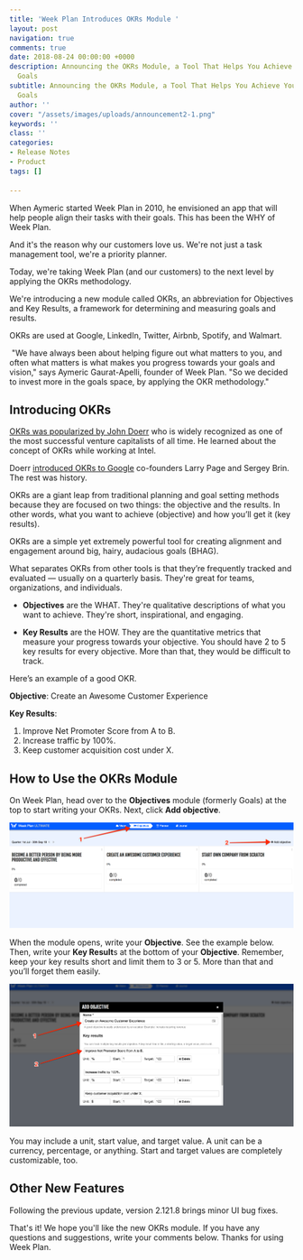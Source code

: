 ```yaml
---
title: 'Week Plan Introduces OKRs Module '
layout: post
navigation: true
comments: true
date: 2018-08-24 00:00:00 +0000
description: Announcing the OKRs Module, a Tool That Helps You Achieve Your Most Important
  Goals
subtitle: Announcing the OKRs Module, a Tool That Helps You Achieve Your Most Important
  Goals
author: ''
cover: "/assets/images/uploads/announcement2-1.png"
keywords: ''
class: ''
categories:
- Release Notes
- Product
tags: []

---
```

When Aymeric started Week Plan in 2010, he envisioned an app that will help people align their tasks with their goals. This has been the WHY of Week Plan. 

And it's the reason why our customers love us. We're not just a task management tool, we're a priority planner. 

Today, we're taking Week Plan (and our customers) to the next level by applying the OKRs methodology. 

We're introducing a new module called OKRs, an abbreviation for Objectives and Key Results, a framework for determining and measuring goals and results. 

OKRs are used at Google, LinkedIn, Twitter, Airbnb, Spotify, and Walmart.

 "We have always been about helping figure out what matters to you, and often what matters is what makes you progress towards your goals and vision," says Aymeric Gaurat-Apelli, founder of Week Plan. "So we decided to invest more in the goals space, by applying the OKR methodology."

## Introducing OKRs

[OKRs was popularized by John Doerr](https://hbr.org/2018/05/how-vc-john-doerr-sets-and-achieves-goals) who is widely recognized as one of the most successful venture capitalists of all time. He learned about the concept of OKRs while working at Intel. 

Doerr [introduced OKRs to Google](https://www.wired.com/story/when-john-doerr-brought-a-gift-to-googles-founders/) co-founders Larry Page and Sergey Brin. The rest was history. 

OKRs are a giant leap from traditional planning and goal setting methods because they are focused on two things: the objective and the results. In other words, what you want to achieve (objective) and how you’ll get it (key results). 

OKRs are a simple yet extremely powerful tool for creating alignment and engagement around big, hairy, audacious goals (BHAG). 

What separates OKRs from other tools is that they’re frequently tracked and evaluated — usually on a quarterly basis. They're great for teams, organizations, and individuals. 

* **Objectives** are the WHAT. They're qualitative descriptions of what you want to achieve. They're short, inspirational, and engaging. 


* **Key Results** are the HOW. They are the quantitative metrics that measure your progress towards your objective. You should have 2 to 5 key results for every objective. More than that, they would be difficult to track.

Here’s an example of a good OKR.

**Objective**: Create an Awesome Customer Experience

**Key Results**:

1. Improve Net Promoter Score from A to B.
2. Increase traffic by 100%.
3. Keep customer acquisition cost under X.

## How to Use the OKRs Module

On Week Plan, head over to the **Objectives** module (formerly Goals) at the top to start writing your OKRs. Next, click **Add objective**.

![](/assets/images/uploads/objectives.png)

When the module opens, write your **Objective**. See the example below. Then, write your **Key Result**s at the bottom of your **Objective**. Remember, keep your key results short and limit them to 3 or 5. More than that and you’ll forget them easily.

![](/assets/images/uploads/key-results.png)

You may include a unit, start value, and target value. A unit can be a currency, percentage, or anything. Start and target values are completely customizable, too. 

## Other New Features 

Following the previous update, version 2.121.8 brings minor UI bug fixes.

That's it! We hope you'll like the new OKRs module. If you have any questions and suggestions, write your comments below. Thanks for using Week Plan. 